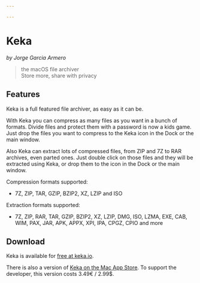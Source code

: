 ```yaml
---

---
```


# Keka
_by Jorge Garcia Armero_


> the macOS file archiver  
> Store more, share with privacy

## Features
Keka is a full featured file archiver, as easy as it can be.


With Keka you can compress as many files as you want in a bunch of formats. Divide files and protect them with a password is now a kids game. Just drop the files you want to compress to the Keka icon in the Dock or the main window.


Also Keka can extract lots of compressed files, from ZIP and 7Z to RAR archives, even parted ones. Just double click on those files and they will be extracted using Keka, or drop them to the icon in the Dock or the main window.


Compression formats supported:

* 7Z, ZIP, TAR, GZIP, BZIP2, XZ, LZIP and ISO


Extraction formats supported:

* 7Z, ZIP, RAR, TAR, GZIP, BZIP2, XZ, LZIP, DMG, ISO, LZMA, EXE, CAB, WIM, PAX, JAR, APK, APPX, XPI, IPA, CPGZ, CPIO and more

## Download
Keka is available for [free at keka.io](https://www.keka.io/en/).

There is also a version of [Keka on the Mac App Store](https://apps.apple.com/app/keka/id470158793). To support the developer, this version costs 3.49€ / 2.99$.
